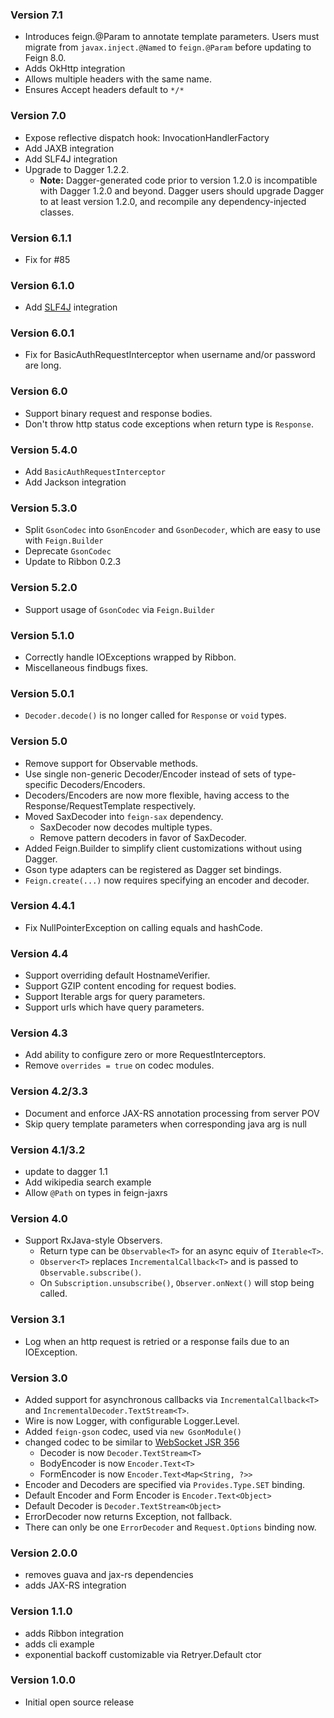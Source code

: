 ### Version 7.1
* Introduces feign.@Param to annotate template parameters. Users must migrate from `javax.inject.@Named` to `feign.@Param` before updating to Feign 8.0.
* Adds OkHttp integration
* Allows multiple headers with the same name.
* Ensures Accept headers default to `*/*`

### Version 7.0
* Expose reflective dispatch hook: InvocationHandlerFactory
* Add JAXB integration
* Add SLF4J integration
* Upgrade to Dagger 1.2.2.
  * **Note:** Dagger-generated code prior to version 1.2.0 is incompatible with Dagger 1.2.0 and beyond. Dagger users should upgrade Dagger to at least version 1.2.0, and recompile any dependency-injected classes.

### Version 6.1.1
* Fix for #85

### Version 6.1.0
* Add [SLF4J](http://www.slf4j.org/) integration

### Version 6.0.1
* Fix for BasicAuthRequestInterceptor when username and/or password are long.

### Version 6.0
* Support binary request and response bodies.
* Don't throw http status code exceptions when return type is `Response`.

### Version 5.4.0
* Add `BasicAuthRequestInterceptor`
* Add Jackson integration

### Version 5.3.0
* Split `GsonCodec` into `GsonEncoder` and `GsonDecoder`, which are easy to use with `Feign.Builder`
* Deprecate `GsonCodec`
* Update to Ribbon 0.2.3

### Version 5.2.0
* Support usage of `GsonCodec` via `Feign.Builder`

### Version 5.1.0
* Correctly handle IOExceptions wrapped by Ribbon.
* Miscellaneous findbugs fixes.

### Version 5.0.1
* `Decoder.decode()` is no longer called for `Response` or `void` types.

### Version 5.0
* Remove support for Observable methods.
* Use single non-generic Decoder/Encoder instead of sets of type-specific Decoders/Encoders.
* Decoders/Encoders are now more flexible, having access to the Response/RequestTemplate respectively.
* Moved SaxDecoder into `feign-sax` dependency.
  * SaxDecoder now decodes multiple types.
  * Remove pattern decoders in favor of SaxDecoder.
* Added Feign.Builder to simplify client customizations without using Dagger.
* Gson type adapters can be registered as Dagger set bindings.
* `Feign.create(...)` now requires specifying an encoder and decoder.

### Version 4.4.1
* Fix NullPointerException on calling equals and hashCode.

### Version 4.4
* Support overriding default HostnameVerifier.
* Support GZIP content encoding for request bodies.
* Support Iterable args for query parameters.
* Support urls which have query parameters.

### Version 4.3
* Add ability to configure zero or more RequestInterceptors.
* Remove `overrides = true` on codec modules.

### Version 4.2/3.3
* Document and enforce JAX-RS annotation processing from server POV
* Skip query template parameters when corresponding java arg is null

### Version 4.1/3.2
* update to dagger 1.1
* Add wikipedia search example
* Allow `@Path` on types in feign-jaxrs

### Version 4.0
* Support RxJava-style Observers.
  * Return type can be `Observable<T>` for an async equiv of `Iterable<T>`.
  * `Observer<T>` replaces `IncrementalCallback<T>` and is passed to `Observable.subscribe()`.
  * On `Subscription.unsubscribe()`, `Observer.onNext()` will stop being called.

### Version 3.1
* Log when an http request is retried or a response fails due to an IOException.

### Version 3.0
* Added support for asynchronous callbacks via `IncrementalCallback<T>` and `IncrementalDecoder.TextStream<T>`.
* Wire is now Logger, with configurable Logger.Level.
* Added `feign-gson` codec, used via `new GsonModule()`
* changed codec to be similar to [WebSocket JSR 356](http://docs.oracle.com/javaee/7/api/javax/websocket/package-summary.html)
  * Decoder is now `Decoder.TextStream<T>`
  * BodyEncoder is now `Encoder.Text<T>`
  * FormEncoder is now `Encoder.Text<Map<String, ?>>`
* Encoder and Decoders are specified via `Provides.Type.SET` binding.
* Default Encoder and Form Encoder is `Encoder.Text<Object>`
* Default Decoder is `Decoder.TextStream<Object>`
* ErrorDecoder now returns Exception, not fallback.
* There can only be one `ErrorDecoder` and `Request.Options` binding now. 

### Version 2.0.0
* removes guava and jax-rs dependencies
* adds JAX-RS integration

### Version 1.1.0
* adds Ribbon integration
* adds cli example
* exponential backoff customizable via Retryer.Default ctor

### Version 1.0.0

* Initial open source release
